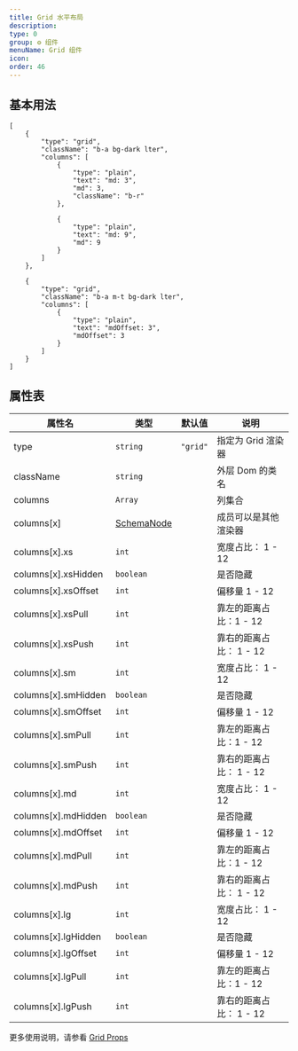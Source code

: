```yaml
---
title: Grid 水平布局
description:
type: 0
group: ⚙ 组件
menuName: Grid 组件
icon:
order: 46
---
```


## 基本用法

```schema:height="300" scope="body"
[
    {
        "type": "grid",
        "className": "b-a bg-dark lter",
        "columns": [
            {
                "type": "plain",
                "text": "md: 3",
                "md": 3,
                "className": "b-r"
            },

            {
                "type": "plain",
                "text": "md: 9",
                "md": 9
            }
        ]
    },

    {
        "type": "grid",
        "className": "b-a m-t bg-dark lter",
        "columns": [
            {
                "type": "plain",
                "text": "mdOffset: 3",
                "mdOffset": 3
            }
        ]
    }
]
```

## 属性表

| 属性名              | 类型                              | 默认值   | 说明                    |
| ------------------- | --------------------------------- | -------- | ----------------------- |
| type                | `string`                          | `"grid"` | 指定为 Grid 渲染器      |
| className           | `string`                          |          | 外层 Dom 的类名         |
| columns             | `Array`                           |          | 列集合                  |
| columns[x]          | [SchemaNode](../types/schemanode) |          | 成员可以是其他渲染器    |
| columns[x].xs       | `int`                             |          | 宽度占比： 1 - 12       |
| columns[x].xsHidden | `boolean`                         |          | 是否隐藏                |
| columns[x].xsOffset | `int`                             |          | 偏移量 1 - 12           |
| columns[x].xsPull   | `int`                             |          | 靠左的距离占比：1 - 12  |
| columns[x].xsPush   | `int`                             |          | 靠右的距离占比： 1 - 12 |
| columns[x].sm       | `int`                             |          | 宽度占比： 1 - 12       |
| columns[x].smHidden | `boolean`                         |          | 是否隐藏                |
| columns[x].smOffset | `int`                             |          | 偏移量 1 - 12           |
| columns[x].smPull   | `int`                             |          | 靠左的距离占比：1 - 12  |
| columns[x].smPush   | `int`                             |          | 靠右的距离占比： 1 - 12 |
| columns[x].md       | `int`                             |          | 宽度占比： 1 - 12       |
| columns[x].mdHidden | `boolean`                         |          | 是否隐藏                |
| columns[x].mdOffset | `int`                             |          | 偏移量 1 - 12           |
| columns[x].mdPull   | `int`                             |          | 靠左的距离占比：1 - 12  |
| columns[x].mdPush   | `int`                             |          | 靠右的距离占比： 1 - 12 |
| columns[x].lg       | `int`                             |          | 宽度占比： 1 - 12       |
| columns[x].lgHidden | `boolean`                         |          | 是否隐藏                |
| columns[x].lgOffset | `int`                             |          | 偏移量 1 - 12           |
| columns[x].lgPull   | `int`                             |          | 靠左的距离占比：1 - 12  |
| columns[x].lgPush   | `int`                             |          | 靠右的距离占比： 1 - 12 |

更多使用说明，请参看 [Grid Props](https://react-bootstrap.github.io/layout/grid/#col-props)
